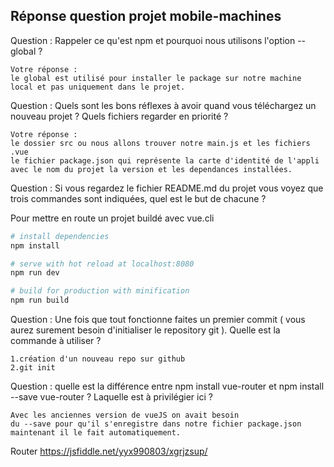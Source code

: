 ## Réponse question projet mobile-machines 

Question : Rappeler ce qu'est npm et pourquoi nous utilisons l'option --global ?

	Votre réponse : 
	le global est utilisé pour installer le package sur notre machine local et pas uniquement dans le projet.

Question : Quels sont les bons réflexes à avoir quand vous téléchargez un nouveau projet ? Quels fichiers regarder en priorité ?

	Votre réponse :
	le dossier src ou nous allons trouver notre main.js et les fichiers .vue 
	le fichier package.json qui représente la carte d'identité de l'appli avec le nom du projet la version et les dependances installées.


Question : Si vous regardez le fichier README.md du projet vous voyez que trois commandes sont indiquées, quel est le but de chacune ?

Pour mettre en route un projet buildé avec vue.cli

``` bash
# install dependencies
npm install

# serve with hot reload at localhost:8080
npm run dev

# build for production with minification
npm run build
```

Question : Une fois que tout fonctionne faites un premier commit ( vous aurez surement besoin d'initialiser le repository git ). Quelle est la commande à utiliser ?

	1.création d'un nouveau repo sur github
	2.git init 													

Question : quelle est la différence entre npm install vue-router et npm install --save vue-router ? Laquelle est à privilégier ici ?

	Avec les anciennes version de vueJS on avait besoin
	du --save pour qu'il s'enregistre dans notre fichier package.json
	maintenant il le fait automatiquement.						

Router https://jsfiddle.net/yyx990803/xgrjzsup/